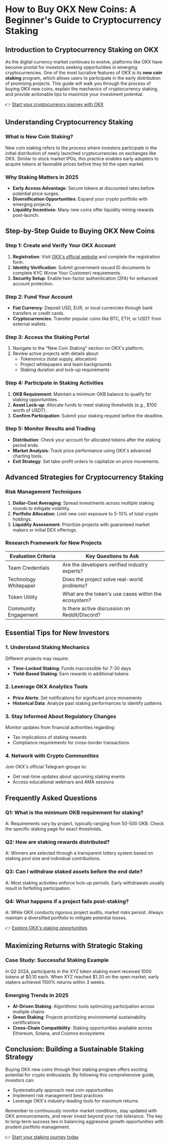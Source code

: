# How to Buy OKX New Coins: A Beginner's Guide to Cryptocurrency Staking  

## Introduction to Cryptocurrency Staking on OKX  

As the digital currency market continues to evolve, platforms like OKX have become pivotal for investors seeking opportunities in emerging cryptocurrencies. One of the most lucrative features of OKX is its **new coin staking** program, which allows users to participate in the early distribution of promising projects. This guide will walk you through the process of buying OKX new coins, explain the mechanics of cryptocurrency staking, and provide actionable tips to maximize your investment potential.  

👉 [Start your cryptocurrency journey with OKX](https://bit.ly/okx-bonus)  

## Understanding Cryptocurrency Staking  

### What is New Coin Staking?  
New coin staking refers to the process where investors participate in the initial distribution of newly launched cryptocurrencies on exchanges like OKX. Similar to stock market IPOs, this practice enables early adopters to acquire tokens at favorable prices before they hit the open market.  

### Why Staking Matters in 2025  
- **Early Access Advantage**: Secure tokens at discounted rates before potential price surges.  
- **Diversification Opportunities**: Expand your crypto portfolio with emerging projects.  
- **Liquidity Incentives**: Many new coins offer liquidity mining rewards post-launch.  

## Step-by-Step Guide to Buying OKX New Coins  

### Step 1: Create and Verify Your OKX Account  
1. **Registration**: Visit [OKX's official website](https://bit.ly/okx-bonus) and complete the registration form.  
2. **Identity Verification**: Submit government-issued ID documents to complete KYC (Know Your Customer) requirements.  
3. **Security Setup**: Enable two-factor authentication (2FA) for enhanced account protection.  

### Step 2: Fund Your Account  
- **Fiat Currency**: Deposit USD, EUR, or local currencies through bank transfers or credit cards.  
- **Cryptocurrencies**: Transfer popular coins like BTC, ETH, or USDT from external wallets.  

### Step 3: Access the Staking Portal  
1. Navigate to the "New Coin Staking" section on OKX's platform.  
2. Review active projects with details about:  
   - Tokenomics (total supply, allocation)  
   - Project whitepapers and team backgrounds  
   - Staking duration and lock-up requirements  

### Step 4: Participate in Staking Activities  
1. **OKB Requirement**: Maintain a minimum OKB balance to qualify for staking opportunities.  
2. **Asset Lock-up**: Allocate funds to meet staking thresholds (e.g., $100 worth of USDT).  
3. **Confirm Participation**: Submit your staking request before the deadline.  

### Step 5: Monitor Results and Trading  
- **Distribution**: Check your account for allocated tokens after the staking period ends.  
- **Market Analysis**: Track price performance using OKX's advanced charting tools.  
- **Exit Strategy**: Set take-profit orders to capitalize on price movements.  

## Advanced Strategies for Cryptocurrency Staking  

### Risk Management Techniques  
1. **Dollar-Cost Averaging**: Spread investments across multiple staking rounds to mitigate volatility.  
2. **Portfolio Allocation**: Limit new coin exposure to 5-10% of total crypto holdings.  
3. **Liquidity Assessment**: Prioritize projects with guaranteed market makers or initial DEX offerings.  

### Research Framework for New Projects  
| Evaluation Criteria | Key Questions to Ask |  
|----------------------|-----------------------|  
| Team Credentials     | Are the developers verified industry experts? |  
| Technology Whitepaper | Does the project solve real-world problems? |  
| Token Utility        | What are the token's use cases within the ecosystem? |  
| Community Engagement | Is there active discussion on Reddit/Discord? |  

## Essential Tips for New Investors  

### 1. Understand Staking Mechanics  
Different projects may require:  
- **Time-Locked Staking**: Funds inaccessible for 7-30 days  
- **Yield-Based Staking**: Earn rewards in additional tokens  

### 2. Leverage OKX Analytics Tools  
- **Price Alerts**: Set notifications for significant price movements  
- **Historical Data**: Analyze past staking performances to identify patterns  

### 3. Stay Informed About Regulatory Changes  
Monitor updates from financial authorities regarding:  
- Tax implications of staking rewards  
- Compliance requirements for cross-border transactions  

### 4. Network with Crypto Communities  
Join OKX's official Telegram groups to:  
- Get real-time updates about upcoming staking events  
- Access educational webinars and AMA sessions  

## Frequently Asked Questions  

### Q1: What is the minimum OKB requirement for staking?  
A: Requirements vary by project, typically ranging from 50-500 OKB. Check the specific staking page for exact thresholds.  

### Q2: How are staking rewards distributed?  
A: Winners are selected through a transparent lottery system based on staking pool size and individual contributions.  

### Q3: Can I withdraw staked assets before the end date?  
A: Most staking activities enforce lock-up periods. Early withdrawals usually result in forfeiting participation.  

### Q4: What happens if a project fails post-staking?  
A: While OKX conducts rigorous project audits, market risks persist. Always maintain a diversified portfolio to mitigate potential losses.  

👉 [Explore OKX's staking opportunities](https://bit.ly/okx-bonus)  

## Maximizing Returns with Strategic Staking  

### Case Study: Successful Staking Example  
In Q2 2024, participants in the XYZ token staking event received 1000 tokens at $0.10 each. When XYZ reached $1.20 on the open market, early stakers achieved 1100% returns within 3 weeks.  

### Emerging Trends in 2025  
- **AI-Driven Staking**: Algorithmic tools optimizing participation across multiple chains  
- **Green Staking**: Projects prioritizing environmental sustainability certifications  
- **Cross-Chain Compatibility**: Staking opportunities available across Ethereum, Solana, and Cosmos ecosystems  

## Conclusion: Building a Sustainable Staking Strategy  

Buying OKX new coins through their staking program offers exciting potential for crypto enthusiasts. By following this comprehensive guide, investors can:  
- Systematically approach new coin opportunities  
- Implement risk management best practices  
- Leverage OKX's industry-leading tools for maximum returns  

Remember to continuously monitor market conditions, stay updated with OKX announcements, and never invest beyond your risk tolerance. The key to long-term success lies in balancing aggressive growth opportunities with prudent portfolio management.  

👉 [Start your staking journey today](https://bit.ly/okx-bonus)